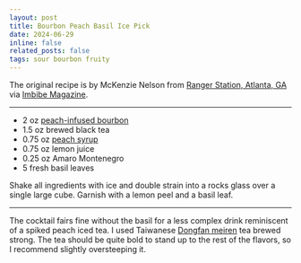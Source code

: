 ```yaml
---
layout: post
title: Bourbon Peach Basil Ice Pick
date: 2024-06-29 
inline: false
related_posts: false
tags: sour bourbon fruity
---
```


The original recipe is by McKenzie Nelson from <a href="https://www.rangerstationatl.com/">Ranger Station, Atlanta, GA</a> <a href="https://www.instagram.com/rangerstationatl/?hl=en"><i class="fa-brands fa-instagram"></i></a> via <a href="https://imbibemagazine.com/">Imbibe Magazine</a>.

---

<ul>
    <li> 2 oz <a href="/cocktails/other-recipes/peach_bourbon">peach-infused bourbon</a></li>
    <li> 1.5 oz brewed black tea</li>
    <li> 0.75 oz <a href="/cocktails/other-recipes/peach_syrup">peach syrup</a></li>
    <li> 0.75 oz lemon juice</li>
    <li> 0.25 oz Amaro Montenegro</li>
    <li> 5 fresh basil leaves</li>
</ul>

Shake all ingredients with ice and double strain into a rocks glass over a single large cube. Garnish with a lemon peel and a basil leaf.

---

The cocktail fairs fine without the basil for a less complex drink reminiscent of a spiked peach iced tea. I used Taiwanese <a href="https://en.wikipedia.org/wiki/Dongfang_meiren">Dongfan meiren</a> tea brewed strong. The tea should be quite bold to stand up to the rest of the flavors, so I recommend slightly oversteeping it. 